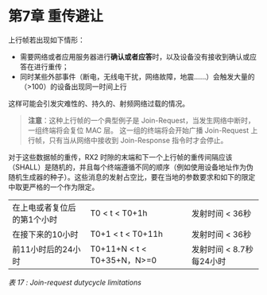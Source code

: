 # 第7章 重传避让

上行帧若出现如下情形：

- 需要网络或者应用服务器进行**确认或者应答**时，以及设备没有接收到确认或应答在进行重传；
- 同时某些外部事件（断电，无线电干扰，网络故障，地震……）会触发大量的（>100）的设备出现同一时间上行

这样可能会引发灾难性的、持久的、射频网络过载的情况。

> **注意**：这种上行帧的一个典型例子是 Join-Request，当发生网络中断时，一组终端将会复位 MAC 层。
> 这一组的终端将会开始广播 Join-Request 上行帧，只有当从网络中接收到 Join-Response 指令时才会停止。

对于这些数据帧的重传，RX2 时隙的末端和下一个上行帧的重传间隔应该（SHALL）是随机的，并且每个终端遵循不同的顺序（例如使用设备地址作为伪随机生成器的种子）。这些消息的发射占空比，要在当地的参数要求和如下的限定中取更严格的一个作为限定。

<table class="lora-table">
    <tr>
        <td>在上电或者复位后的第1个小时</td>
        <td>T0 &lt; t &lt; T0+1h</td>
        <td>发射时间 &lt; 36秒</td>
    </tr>
    <tr>
        <td>在接下来的10小时</td>
        <td>T0+1 &lt; t &lt; T0+11h</td>
        <td>发射时间 &lt; 36秒</td>
    </tr>
    <tr>
        <td>前11小时后的24小时</td>
        <td>T0+11+N &lt; t &lt; T0+35+N，N>=0</td>
        <td>发射时间 &lt; 8.7秒每24小时</td>
    </tr>
</table>
<i class="lora-table-name">表 17 : Join-request dutycycle limitations</i>

